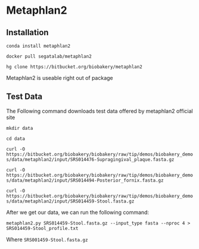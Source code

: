 # Metaphlan2 #


## Installation ##

`conda install metaphlan2`

`docker pull segatalab/metaphlan2`

`hg clone https://bitbucket.org/biobakery/metaphlan2 `

Metaphlan2 is useable right out of package

## Test Data ##

The Following command downloads test data offered by metaphlan2 official site

`mkdir data`

`cd data`

`curl -O https://bitbucket.org/biobakery/biobakery/raw/tip/demos/biobakery_demos/data/metaphlan2/input/SRS014476-Supragingival_plaque.fasta.gz`

`curl -O https://bitbucket.org/biobakery/biobakery/raw/tip/demos/biobakery_demos/data/metaphlan2/input/SRS014494-Posterior_fornix.fasta.gz`

`curl -O https://bitbucket.org/biobakery/biobakery/raw/tip/demos/biobakery_demos/data/metaphlan2/input/SRS014459-Stool.fasta.gz`

After we get our data, we can run the following command:

`metaphlan2.py SRS014459-Stool.fasta.gz --input_type fasta --nproc 4 > SRS014459-Stool_profile.txt`

Where `SRS001459-Stool.fasta.gz`

